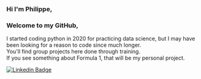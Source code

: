 ### Hi I'm Philippe,  
### Welcome to my GitHub,

I started coding python in 2020 for practicing data science, but I may have been looking for a reason to code since much longer.  
You'll find group projects here done through training. <br>If you see something about Formula 1, that will be my personal project.  

[![Linkedin Badge](https://img.shields.io/badge/-phfimmers-blue?style=flat-square&logo=Linkedin&logoColor=white&link=https://www.linkedin.com/in/phfimmers/)](https://www.linkedin.com/in/phfimmers/)

<!--
**phfimmers/phfimmers** is a ✨ _special_ ✨ repository because its `README.md` (this file) appears on your GitHub profile.

Here are some ideas to get you started:

- 🔭 I’m currently working on ...
- 🌱 I’m currently learning ...
- 👯 I’m looking to collaborate on ...
- 🤔 I’m looking for help with ...
- 💬 Ask me about ...
- 📫 How to reach me: ...
- 😄 Pronouns: ...
- ⚡ Fun fact: ...
-->
